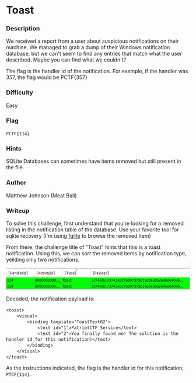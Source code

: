 # Toast

### Description
We received a report from a user about *sus*picious notifications on their machine. We managed to grab a dump of their Windows notification database, but we can't seem to find any entries that match what the user described. Maybe you can find what we couldn't?

The flag is the handler id of the notification. For example, if the handler was 357, the flag would be PCTF{357}

### Difficulty
Easy

### Flag
`PCTF{114}`

### Hints
SQLite Databases can sometimes have items removed but still present in the file.

### Author
Matthew Johnson (Meat Ball)

### Writeup
To solve this challenge, first understand that you're looking for a removed listing in the notification table of the database. Use your favorite tool for sqlite recovery (I'm using [fqlite](https://www.staff.hs-mittweida.de/~pawlaszc/fqlite/) to browse the removed item)

From there, the challenge title of "Toast" hints that this is a toast notification. Using this, we can sort the removed items by notification type, yeilding only two notifications.

<p align="center"><img src="https://github.com/MasonCompetitiveCyber/PatriotCTF2022-Public/raw/main/writeup-images/fqlite.png"></p>

Decoded, the notification payload is:
```
<toast>
	<visual>
		<binding template="ToastText02">
			<text id="1">PatriotCTF Service</text>
			<text id="2">You finally found me! The solution is the handler id for this notification!</text>
		</binding>
	</visual>
</toast>
```

As the instructions indicated, the flag is the handler id for this notification, `PTCF{114}`.

